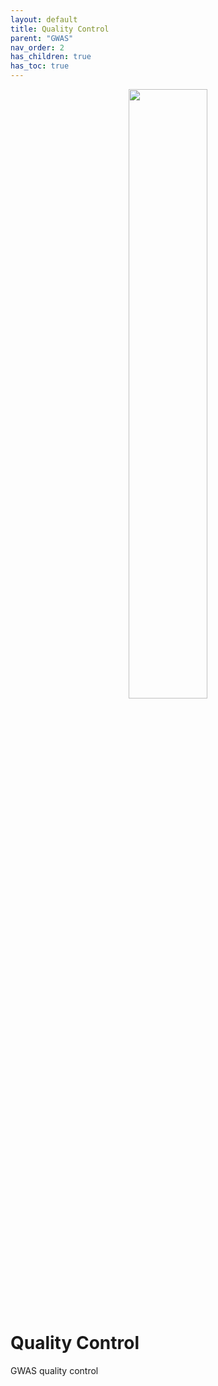 ```yaml
---
layout: default
title: Quality Control
parent: "GWAS"
nav_order: 2
has_children: true
has_toc: true
---
```


<p align="center"><img src="../../assets/img/genemap-gwas-2.svg" height="50%" width="50%"></p>


# Quality Control

GWAS quality control